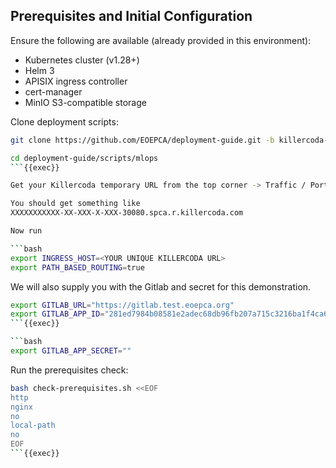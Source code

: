 
## Prerequisites and Initial Configuration

Ensure the following are available (already provided in this environment):

- Kubernetes cluster (v1.28+)
- Helm 3
- APISIX ingress controller
- cert-manager
- MinIO S3-compatible storage
  
Clone deployment scripts:

```bash
git clone https://github.com/EOEPCA/deployment-guide.git -b killercoda-jh-changes

cd deployment-guide/scripts/mlops
```{{exec}}

Get your Killercoda temporary URL from the top corner -> Traffic / Ports -> Custom Ports -> 30080 -> Access.

You should get something like
XXXXXXXXXXX-XX-XXX-X-XXX-30080.spca.r.killercoda.com

Now run

```bash
export INGRESS_HOST=<YOUR UNIQUE KILLERCODA URL>
export PATH_BASED_ROUTING=true
```

We will also supply you with the Gitlab and secret for this demonstration.

```bash
export GITLAB_URL="https://gitlab.test.eoepca.org"
export GITLAB_APP_ID="281ed7984b08581e2adec68db96fb207a715c3216ba1f4ca6b0706c483d52269"
```{{exec}}

```bash
export GITLAB_APP_SECRET=""
```

Run the prerequisites check:

```bash
bash check-prerequisites.sh <<EOF
http
nginx
no
local-path
no
EOF
```{{exec}}
